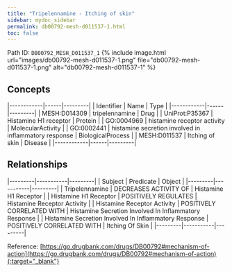 ```yaml
---
title: "Tripelennamine - Itching of skin"
sidebar: mydoc_sidebar
permalink: db00792-mesh-d011537-1.html
toc: false 
---
```



Path ID: `DB00792_MESH_D011537_1`
{% include image.html url="images/db00792-mesh-d011537-1.png" file="db00792-mesh-d011537-1.png" alt="db00792-mesh-d011537-1" %}

## Concepts

|------------|------|---------|
| Identifier | Name | Type    |
|------------|------|---------|
| MESH:D014309 | tripelennamine | Drug |
| UniProt:P35367 | Histamine H1 receptor | Protein |
| GO:0004969 | histamine receptor activity | MolecularActivity |
| GO:0002441 | histamine secretion involved in inflammatory response | BiologicalProcess |
| MESH:D011537 | Itching of skin | Disease |
|------------|------|---------|

## Relationships

|---------|-----------|---------|
| Subject | Predicate | Object  |
|---------|-----------|---------|
| Tripelennamine | DECREASES ACTIVITY OF | Histamine H1 Receptor |
| Histamine H1 Receptor | POSITIVELY REGULATES | Histamine Receptor Activity |
| Histamine Receptor Activity | POSITIVELY CORRELATED WITH | Histamine Secretion Involved In Inflammatory Response |
| Histamine Secretion Involved In Inflammatory Response | POSITIVELY CORRELATED WITH | Itching Of Skin |
|---------|-----------|---------|

Reference: [https://go.drugbank.com/drugs/DB00792#mechanism-of-action](https://go.drugbank.com/drugs/DB00792#mechanism-of-action){:target="_blank"}